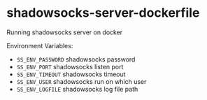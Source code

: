 # shadowsocks-server-dockerfile
Running shadowsocks server on docker

Environment Variables:

* `SS_ENV_PASSWORD` shadowsocks password
* `SS_ENV_PORT` shadowsocks listen port
* `SS_ENV_TIMEOUT` shadowsocks timeout
* `SS_ENV_USER` shadowsocks run on which user
* `SS_ENV_LOGFILE` shadowsocks log file path

